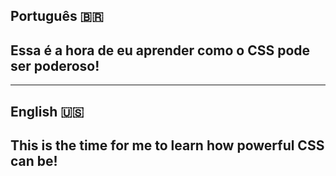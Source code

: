 ## Português 🇧🇷 

## Essa é a hora de eu aprender como o CSS pode ser poderoso!
___
## English 🇺🇸

## This is the time for me to learn how powerful CSS can be!